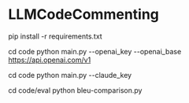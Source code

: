 # LLMCodeCommenting

pip install -r requirements.txt

cd code
python main.py --openai_key <insert openai_key> --openai_base https://api.openai.com/v1

cd code 
python main.py --claude_key <insert claude_api_key>

cd code/eval
python bleu-comparison.py